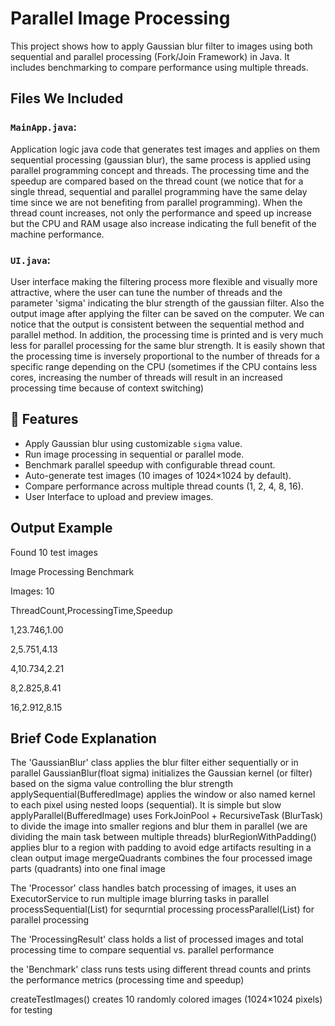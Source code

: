 # Parallel Image Processing

This project shows how to apply Gaussian blur filter to images using both sequential and parallel processing (Fork/Join Framework) in Java. It includes benchmarking to compare performance using multiple threads.

## Files We Included

### `MainApp.java`:
Application logic java code that generates test images and applies on them sequential processing (gaussian blur), the same process is applied using parallel programming concept and threads. The processing time and the speedup are compared based on the thread count (we notice that for a single thread, sequential and parallel programming have the same delay time since we are not benefiting from parallel programming). When the thread count increases, not only the performance and speed up increase but the CPU and RAM usage also increase indicating the full benefit of the machine performance. 

### `UI.java`:
User interface making the filtering process more flexible and visually more attractive, where the user can tune the number of threads and the parameter 'sigma' indicating the blur strength of the gaussian filter. Also the output image after applying the filter can be saved on the computer. We can notice that the output is consistent between the sequential method and parallel method. In addition, the processing time is printed and is very much less for parallel processing for the same blur strength. It is easily shown that the processing time is inversely proportional to the number of threads for a specific range depending on the CPU (sometimes if the CPU contains less cores, increasing the number of threads will result in an increased processing time because of context switching)

## 🚀 Features
- Apply Gaussian blur using customizable `sigma` value.
- Run image processing in sequential or parallel mode.
- Benchmark parallel speedup with configurable thread count.
- Auto-generate test images (10 images of 1024×1024 by default).
- Compare performance across multiple thread counts (1, 2, 4, 8, 16).
- User Interface to upload and preview images.

## Output Example
Found 10 test images

Image Processing Benchmark

Images: 10

ThreadCount,ProcessingTime,Speedup

1,23.746,1.00

2,5.751,4.13

4,10.734,2.21

8,2.825,8.41

16,2.912,8.15

## Brief Code Explanation 
The 'GaussianBlur' class applies the blur filter either sequentially or in parallel
GaussianBlur(float sigma) initializes the Gaussian kernel (or filter) based on the sigma value controlling the blur strength
applySequential(BufferedImage) applies the window or also named kernel to each pixel using nested loops (sequential). It is simple but slow
applyParallel(BufferedImage) uses ForkJoinPool + RecursiveTask (BlurTask) to divide the image into smaller regions and blur them in parallel (we are dividing the main task between multiple threads)
blurRegionWithPadding() applies blur to a region with padding to avoid edge artifacts resulting in a clean output image
mergeQuadrants combines the four processed image parts (quadrants) into one final image

The 'Processor' class handles batch processing of images, it uses an ExecutorService to run multiple image blurring tasks in parallel
processSequential(List<String>) for sequrntial processing
processParallel(List<String>) for parallel processing

The 'ProcessingResult' class holds a list of processed images and total processing time to compare sequential vs. parallel performance

the 'Benchmark' class runs tests using different thread counts and prints the performance metrics (processing time and speedup)

createTestImages() creates 10 randomly colored images (1024×1024 pixels) for testing
